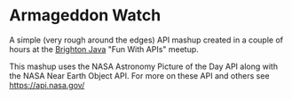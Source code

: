 # Armageddon Watch
A simple (very rough around the edges) API mashup created in a couple of hours at the [Brighton Java](https://www.meetup.com/Brighton-Java/) "Fun With APIs" meetup.

This mashup uses the NASA Astronomy Picture of the Day API along with the NASA Near Earth Object API.  For more on these API and others see https://api.nasa.gov/
